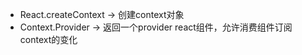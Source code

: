 - React.createContext  -> 创建context对象
- Context.Provider -> 返回一个provider react组件，允许消费组件订阅context的变化
